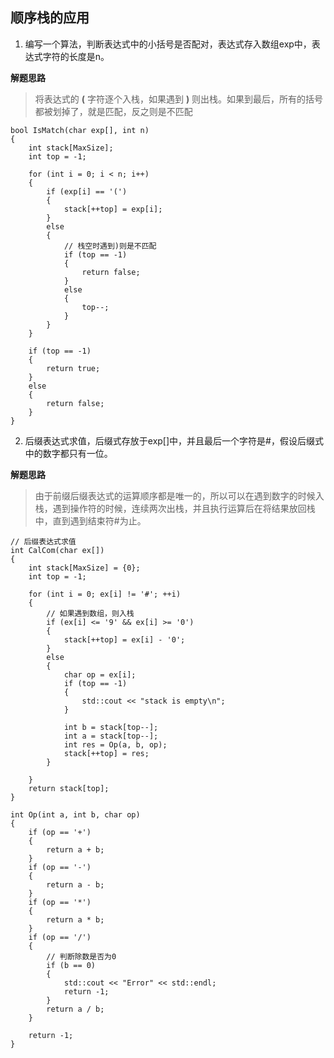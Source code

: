 ## 顺序栈的应用
1. 编写一个算法，判断表达式中的小括号是否配对，表达式存入数组exp中，表达式字符的长度是n。

**解题思路**
> 将表达式的 **(** 字符逐个入栈，如果遇到 **)** 则出栈。如果到最后，所有的括号都被划掉了，就是匹配，反之则是不匹配
```
bool IsMatch(char exp[], int n)
{
    int stack[MaxSize];
    int top = -1;

    for (int i = 0; i < n; i++)
    {
        if (exp[i] == '(')
        {
            stack[++top] = exp[i];
        }
        else
        {
            // 栈空时遇到)则是不匹配
            if (top == -1)
            {
                return false;
            }
            else
            {
                top--;
            }           
        }        
    }

    if (top == -1)
    {
        return true;
    }
    else
    {
        return false;
    }   
}
```

2. 后缀表达式求值，后缀式存放于exp[]中，并且最后一个字符是#，假设后缀式中的数字都只有一位。

**解题思路**
> 由于前缀后缀表达式的运算顺序都是唯一的，所以可以在遇到数字的时候入栈，遇到操作符的时候，连续两次出栈，并且执行运算后在将结果放回栈中，直到遇到结束符#为止。

```
// 后缀表达式求值
int CalCom(char ex[])
{
    int stack[MaxSize] = {0};
    int top = -1;

    for (int i = 0; ex[i] != '#'; ++i)
    {
        // 如果遇到数组，则入栈
        if (ex[i] <= '9' && ex[i] >= '0')
        {
            stack[++top] = ex[i] - '0';
        }
        else
        {
            char op = ex[i];
            if (top == -1)
            {
                std::cout << "stack is empty\n";
            }

            int b = stack[top--];
            int a = stack[top--];
            int res = Op(a, b, op);
            stack[++top] = res;
        }
        
    }
    return stack[top];
}

int Op(int a, int b, char op)
{
    if (op == '+')
    {
        return a + b;
    }
    if (op == '-')
    {
        return a - b;
    }
    if (op == '*')
    {
        return a * b;
    }
    if (op == '/')
    {
        // 判断除数是否为0
        if (b == 0)
        {
            std::cout << "Error" << std::endl;
            return -1;
        }
        return a / b;
    }
    
    return -1;
}
```